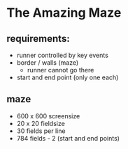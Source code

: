 # The Amazing Maze

## requirements:
* runner controlled by key events
* border / walls (maze)
  * runner cannot go there
* start and end point (only one each)

## maze
* 600 x 600 screensize
* 20 x 20 fieldsize
* 30 fields per line
* 784 fields - 2 (start and end points)